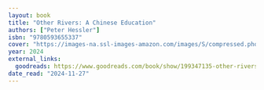 ```yaml
---
layout: book
title: "Other Rivers: A Chinese Education"
authors: ["Peter Hessler"]
isbn: "9780593655337"
cover: "https://images-na.ssl-images-amazon.com/images/S/compressed.photo.goodreads.com/books/1696996262i/199347135.jpg"
year: 2024
external_links:
  goodreads: https://www.goodreads.com/book/show/199347135-other-rivers
date_read: "2024-11-27"
---
```

